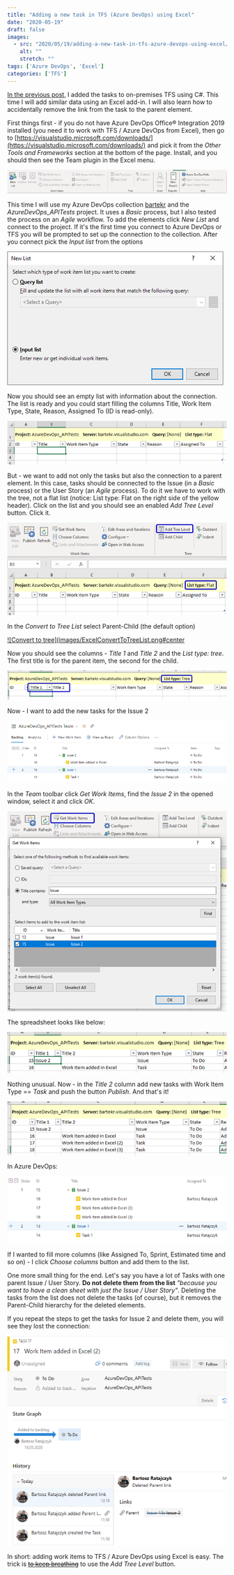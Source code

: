 ```yaml
---
title: "Adding a new task in TFS (Azure DevOps) using Excel"
date: "2020-05-19"
draft: false
images:
  - src: "2020/05/19/adding-a-new-task-in-tfs-azure-devops-using-excel/images/AzureDevOps_TeamPlugin.png"
    alt: ""
    stretch: ""
tags: ['Azure DevOps', 'Excel']
categories: ['TFS']
---
```


[In the previous post](http://blog.bartekr.net/2020/05/04/adding-a-new-task-in-tfs-using-c/), I added the tasks to on-premises TFS using C#. This time I will add similar data using an Excel add-in. I will also learn how to accidentally remove the link from the task to the parent element.

First things first - if you do not have Azure DevOps Office® Integration 2019 installed (you need it to work with TFS / Azure DevOps from Excel), then go to [https://visualstudio.microsoft.com/downloads/](https://visualstudio.microsoft.com/downloads/) and pick it from the _Other Tools and Frameworks_ section at the bottom of the page. Install, and you should then see the Team plugin in the Excel menu.

[![Team plugin](images/AzureDevOps_TeamPlugin.png#center)](images/AzureDevOps_TeamPlugin.png)

This time I will use my Azure DevOps collection [bartekr](https://bartekr.visualstudio.com) and the _AzureDevOps\_APITests_ project. It uses a _Basic_ process, but I also tested the process on an _Agile_ workflow. To add the elements click _New List_ and connect to the project. If it's the first time you connect to Azure DevOps or TFS you will be prompted to set up the connection to the collection. After you connect pick the _Input list_ from the options

[![Input list](images/ExcelNewList_InputList.png#center)](images/ExcelNewList_InputList.png)

Now you should see an empty list with information about the connection. The list is ready and you could start filling the columns Title, Work Item Type, State, Reason, Assigned To (ID is read-only).

[![Empty list](images/ExcelEmptyList.png#center)](images/ExcelEmptyList.png)

But - we want to add not only the tasks but also the connection to a parent element. In this case, tasks should be connected to the Issue (in a _Basic_ process) or the User Story (an _Agile_ process). To do it we have to work with the tree, not a flat list (notice: List type: Flat on the right side of the yellow header). Click on the list and you should see an enabled _Add Tree Level_ button. Click it.

[![Add tree level](images/ExcelAddTreeLevel.png#center)](images/ExcelAddTreeLevel.png)

In the _Convert to Tree List_ select Parent-Child (the default option)

[![Convert to tree](images/ExcelConvertToTreeList.png#center](images/ExcelConvertToTreeList.png)

Now you should see the columns - _Title 1_ and _Title 2_ and the _List type: tree_. The first title is for the parent item, the second for the child.

[![Empty work items list](images/ExcelEmptyWorkitemsTree-1.png#center)](images/ExcelEmptyWorkitemsTree-1.png)

Now - I want to add the new tasks for the Issue 2

[![Backlog before](images/AzureDevOps_BacklogBefore.png#center)](images/AzureDevOps_BacklogBefore.png)

In the _Team_ toolbar click _Get Work Items_, find the _Issue 2_ in the opened window, select it and click _OK_.

[![Find work item](images/ExcelFindWorkItem.png#center)](images/ExcelFindWorkItem.png)

The spreadsheet looks like below:

[![Issue 2 as tree](images/ExcelIssue2Tree.png#center)](images/ExcelIssue2Tree.png)

Nothing unusual. Now - in the _Title 2_ column add new tasks with Work Item Type == _Task_ and push the button _Publish_. And that's it!

[![Issue 2 - new work items](images/ExcelIssue2Tree_NewWorkItems.png#center)](images/ExcelIssue2Tree_NewWorkItems.png)

In Azure DevOps:

[![Backlog after](images/AzureDevOps_BacklogAfter.png#center)](images/AzureDevOps_BacklogAfter.png)

If I wanted to fill more columns (like Assigned To, Sprint, Estimated time and so on) - I click _Choose columns_ button and add them to the list.

One more small thing for the end. Let's say you have a lot of Tasks with one parent Issue / User Story. **Do not delete them from the list** _"because you want to have a clean sheet with just the Issue / User Story"_. Deleting the tasks from the list does not delete the tasks (of course), but it removes the Parent-Child hierarchy for the deleted elements.

If you repeat the steps to get the tasks for Issue 2 and delete them, you will see they lost the connection:

[![Work item delete](images/AzureDevOps_WorkitemDeletedLink.png#center)](images/AzureDevOps_WorkitemDeletedLink.png)

In short: adding work items to TFS / Azure DevOps using Excel is easy. The trick is ~~[to keep breathing](https://www.youtube.com/watch?v=GwKtszQ8Ejo)~~ to use the _Add Tree Level_ button.
